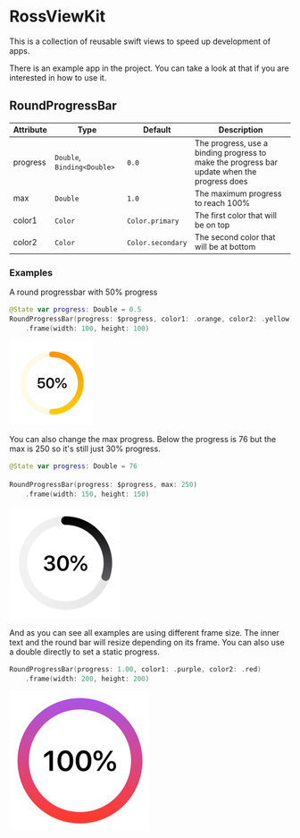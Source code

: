 # RossViewKit

This is a collection of reusable swift views to speed up development of apps.

There is an example app in the project. You can take a look at that if you are interested in how to use it.

## RoundProgressBar

| Attribute | Type     | Default           | Description                             |
| --------- | -------- | ----------------- | --------------------------------------- |
| progress  | `Double`, `Binding<Double>`  | `0.0`             | The progress, use a binding progress to make the progress bar update when the progress does |
| max       | `Double` | `1.0`             | The maximum progress to reach 100%      |
| color1    | `Color`  | `Color.primary`   | The first color that will be on top     |
| color2    | `Color`  | `Color.secondary` | The second color that will be at bottom |

### Examples

A round progressbar with 50% progress

```swift
@State var progress: Double = 0.5
RoundProgressBar(progress: $progress, color1: .orange, color2: .yellow)
    .frame(width: 100, height: 100)
```

![RoundProgressBar100_150x150](README.assets/RoundProgressBar100_150x150.png)

You can also change the max progress. Below the progress is 76 but the max is 250 so it's still just 30% progress.

```swift
@State var progress: Double = 76

RoundProgressBar(progress: $progress, max: 250)
    .frame(width: 150, height: 150)
```

![RoundProgressBar150_200x200](README.assets/RoundProgressBar150_200x200.png)

And as you can see all examples are using different frame size. The inner text and the round bar will resize depending on its frame.
You can also use a double directly to set a static progress.

```swift
RoundProgressBar(progress: 1.00, color1: .purple, color2: .red)
    .frame(width: 200, height: 200)
```

![RoundProgressBar200_250x250](README.assets/RoundProgressBar200_250x250.png)
